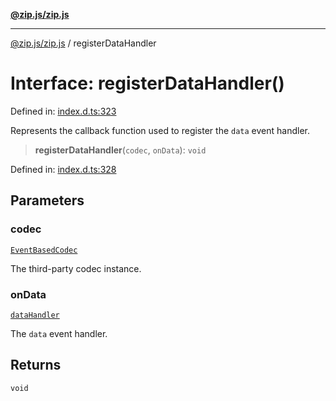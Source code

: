 [**@zip.js/zip.js**](../README.md)

***

[@zip.js/zip.js](../globals.md) / registerDataHandler

# Interface: registerDataHandler()

Defined in: [index.d.ts:323](https://github.com/gildas-lormeau/zip.js/blob/cd8507443514e12617ac25921566eb3131bcdbff/index.d.ts#L323)

Represents the callback function used to register the `data` event handler.

> **registerDataHandler**(`codec`, `onData`): `void`

Defined in: [index.d.ts:328](https://github.com/gildas-lormeau/zip.js/blob/cd8507443514e12617ac25921566eb3131bcdbff/index.d.ts#L328)

## Parameters

### codec

[`EventBasedCodec`](../classes/EventBasedCodec.md)

The third-party codec instance.

### onData

[`dataHandler`](dataHandler.md)

The `data` event handler.

## Returns

`void`
